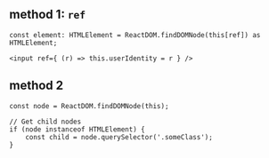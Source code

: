 ## method 1: `ref`


```
const element: HTMLElement = ReactDOM.findDOMNode(this[ref]) as HTMLElement;
```

```
<input ref={ (r) => this.userIdentity = r } />
```


## method 2

```
const node = ReactDOM.findDOMNode(this);

// Get child nodes
if (node instanceof HTMLElement) {
    const child = node.querySelector('.someClass');
}
```